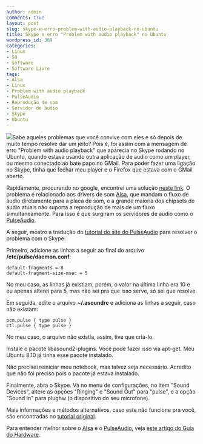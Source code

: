 ```yaml
---
author: admin
comments: true
layout: post
slug: skype-e-erro-problem-with-audio-playback-no-ubuntu
title: Skype e erro "Problem with audio playback" no Ubuntu
wordpress_id: 369
categories:
- Linux
- SO
- Software
- Software Livre
tags:
- Alsa
- Linux
- Problem with audio playback
- PulseAudio
- Reprodução de som
- Servidor de áudio
- Skype
- Ubuntu
---
```


[![](http://manoelcampos.com/wp-content/uploads/skype-linux-150x90.jpg)](http://manoelcampos.com/wp-content/uploads/skype-linux.jpg)Sabe aqueles problemas que você convive com eles e só depois de muito tempo resolve dar um jeito? Pois é, foi assim com a mensagem de erro  "Problem with audio playback" que aparecia no Skype rodando no Ubuntu, quando estava usando outra aplicação de audio como um player, ou mesmo conectado ao bate papo no GMail. Para poder fazer uma ligação no Skype, tinha que fechar meu player e o Firefox que estava com o GMail aberto.

Rapidamente, procurando no google, encontrei uma solução [neste link](http://www.pulseaudio.org/wiki/PerfectSetup#Skype). O problema é relacionado aos drivers de som [Alsa](http://www.alsa-project.org), que mandam o fluxo de áudio diretamente para a placa de som, e a grande maioria dos chipsets de áudio atuais não suporta a reprodução de mais de um fluxo simultaneamente. Para isso é que surgiram os servidores de audio como o [PulseAudio](http://www.pulseaudio.org).

A seguir, mostro a tradução do [tutorial do site do PulseAudio](http://www.pulseaudio.org/wiki/PerfectSetup#Skype) para resolver o problema com o Skype:

Primeiro, adicione as linhas a seguir ao final do arquivo **/etc/pulse/daemon.conf**:

    
    default-fragments = 8
    default-fragment-size-msec = 5


No meu caso, as linhas já existiam, porém, o valor na última linha era 10 e eu apenas alterei para 5, mas não sei pra que isso serve, só sei que resolve.

Em seguida, edite o arquivo **~/.asoundrc** e adiciona as linhas a seguir, caso não existam:

    
    pcm.pulse { type pulse }
    ctl.pulse { type pulse }


No meu caso, o arquivo não existia, assim, tive que criá-lo.

Instale o pacote libasound2-plugins. Você pode fazer isso via apt-get. Meu Ubuntu 8.10 já tinha esse pacote instalado.

Não precisei reiniciar meu notebook, mas talvez seja necessário. Acredito que não foi preciso pois o pacote já estava instalado.

Finalmente, abra o Skype. Vá no menu de configurações, no item "Sound Devices", altere as opções "Ringing" e "Sound Out" para "pulse", e a opção "Sound In" para plughw (o dispositivo do seu microfone).

Mais informações e métodos alternativos, caso este não funcione pra você, são encontradas no [tutorial original](http://www.pulseaudio.org/wiki/PerfectSetup#Skype).

Para entender melhor sobre o [Alsa](http://www.alsa-project.org) e o [PulseAudio](http://www.pulseaudio.org), veja [este artigo do Guia do Hardware](http://www.gdhpress.com.br/blog/servidores-de-som/).
